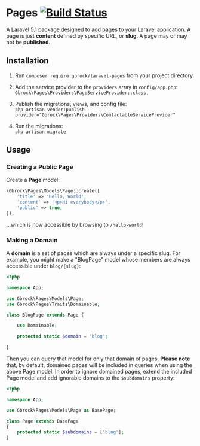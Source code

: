 # Pages [![Build Status](https://travis-ci.org/gbrock/laravel-pages.svg?branch=rewrite)](https://travis-ci.org/gbrock/laravel-pages)

A [Laravel 5.1](http://laravel.com/docs/5.1) package designed to add pages to your Laravel application.  A page is just
**content** defined by specific URL, or **slug**.  A page may or may not be **published**.

## Installation
1. Run `composer require gbrock/laravel-pages` from your project directory.
1. Add the service provider to the `providers` array in `config/app.php`:  
    `Gbrock\Pages\Providers\PageServiceProvider::class,`

1. Publish the migrations, views, and config file:  
    `php artisan vendor:publish --provider="Gbrock\Pages\Providers\ContactableServiceProvider"`
    
1. Run the migrations:  
    `php artisan migrate`

## Usage

### Creating a Public Page
Create a **Page** model:

```php
\Gbrock\Pages\Models\Page::create([
    'title' => 'Hello, World',
    'content' => '<p>Hi everybody</p>',
    'public' => true,
]);
```

...which is now accessible by browsing to `/hello-world`!

### Making a Domain
A **domain** is a set of pages which are always under a specific slug.  For example, you might make a "BlogPage" model
whose members are always accessible under `blog/{slug}`:

```php
<?php

namespace App;

use Gbrock\Pages\Models\Page;
use Gbrock\Pages\Traits\Domainable;

class BlogPage extends Page {

    use Domainable;

    protected static $domain = 'blog';

}
```

Then you can query that model for only that domain of pages.  **Please note** that, by default, domained pages will be
included in queries when using the above Page model.  In order to ignore domained pages, extend the included Page model
and add ignorable domains to the `$subdomains` property:

```php
<?php

namespace App;

use Gbrock\Pages\Models\Page as BasePage;

class Page extends BasePage
{
    protected static $subdomains = ['blog'];
}
```
